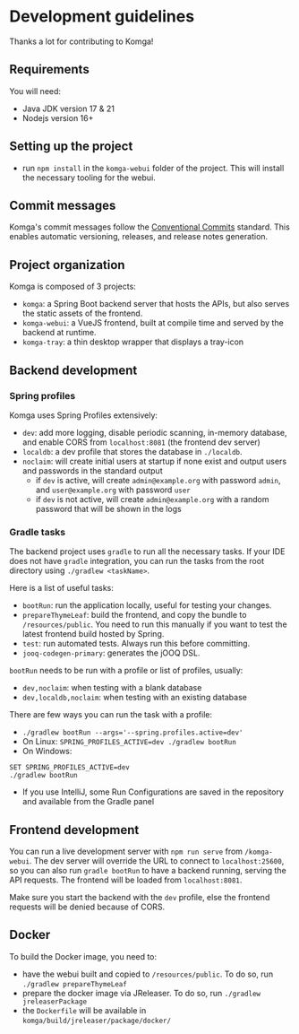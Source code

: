 # Development guidelines

Thanks a lot for contributing to Komga!

## Requirements

You will need:

- Java JDK version 17 & 21
- Nodejs version 16+

## Setting up the project

- run `npm install` in the `komga-webui` folder of the project. This will install the necessary tooling for the webui.

## Commit messages

Komga's commit messages follow the [Conventional Commits](https://www.conventionalcommits.org/) standard. This enables automatic versioning, releases, and release notes generation.

## Project organization

Komga is composed of 3 projects:
- `komga`: a Spring Boot backend server that hosts the APIs, but also serves the static assets of the frontend.
- `komga-webui`: a VueJS frontend, built at compile time and served by the backend at runtime.
- `komga-tray`: a thin desktop wrapper that displays a tray-icon

## Backend development

### Spring profiles

Komga uses Spring Profiles extensively:
- `dev`: add more logging, disable periodic scanning, in-memory database, and enable CORS from `localhost:8081` (the frontend dev server)
- `localdb`: a dev profile that stores the database in `./localdb`.
- `noclaim`: will create initial users at startup if none exist and output users and passwords in the standard output
  - if `dev` is active, will create `admin@example.org` with password `admin`, and `user@example.org` with password `user`
  - if `dev` is not active, will create `admin@example.org` with a random password that will be shown in the logs

### Gradle tasks

The backend project uses `gradle` to run all the necessary tasks. If your IDE does not have `gradle` integration, you can run the tasks from the root directory using `./gradlew <taskName>`.

Here is a list of useful tasks:
- `bootRun`: run the application locally, useful for testing your changes.
- `prepareThymeLeaf`: build the frontend, and copy the bundle to `/resources/public`. You need to run this manually if
  you want to test the latest frontend build hosted by Spring.
- `test`: run automated tests. Always run this before committing.
- `jooq-codegen-primary`: generates the jOOQ DSL.

`bootRun` needs to be run with a profile or list of profiles, usually:
- `dev,noclaim`: when testing with a blank database
- `dev,localdb,noclaim`: when testing with an existing database

There are few ways you can run the task with a profile:
- `./gradlew bootRun --args='--spring.profiles.active=dev'`
- On Linux: `SPRING_PROFILES_ACTIVE=dev ./gradlew bootRun`
- On Windows:
```
SET SPRING_PROFILES_ACTIVE=dev
./gradlew bootRun
```
- If you use IntelliJ, some Run Configurations are saved in the repository and available from the Gradle panel

## Frontend development

You can run a live development server with `npm run serve` from `/komga-webui`. The dev server will override the URL to connect to `localhost:25600`, so you can also run `gradle bootRun` to have a backend running, serving the API requests. The frontend will be loaded from `localhost:8081`.

Make sure you start the backend with the `dev` profile, else the frontend requests will be denied because of CORS.

## Docker

To build the Docker image, you need to:

- have the webui built and copied to `/resources/public`. To do so, run `./gradlew prepareThymeLeaf`
- prepare the docker image via JReleaser. To do so, run `./gradlew jreleaserPackage`
- the `Dockerfile` will be available in `komga/build/jreleaser/package/docker/`

